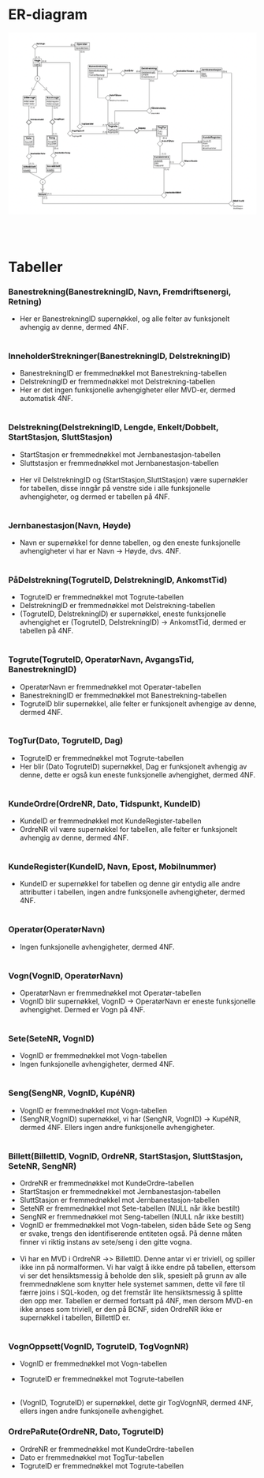 # ER-diagram

![](ER.png)


<br/><br/>
# Tabeller

### __Banestrekning__(BanestrekningID, Navn, Fremdriftsenergi, Retning)
- Her er BanestrekningID supernøkkel, og alle felter av funksjonelt avhengig av denne, dermed 4NF.
<br/><br/>

### __InneholderStrekninger__(BanestrekningID, DelstrekningID)
- BanestrekningID er fremmednøkkel mot Banestrekning-tabellen
- DelstrekningID er fremmednøkkel mot Delstrekning-tabellen
- Her er det ingen funksjonelle avhengigheter eller MVD-er, dermed automatisk 4NF.
<br/><br/>

### __Delstrekning__(DelstrekningID, Lengde, Enkelt/Dobbelt, StartStasjon, SluttStasjon)
- StartStasjon er fremmednøkkel mot Jernbanestasjon-tabellen
- Sluttstasjon er fremmednøkkel mot Jernbanestasjon-tabellen
<br/><br/>
- Her vil DelstrekningID og (StartStasjon,SluttStasjon) være supernøkler for tabellen, disse inngår på venstre side i alle funksjonelle avhengigheter, og dermed er tabellen på 4NF.
<br/><br/>

### __Jernbanestasjon__(Navn, Høyde)
- Navn er supernøkkel for denne tabellen, og den eneste funksjonelle avhengigheter vi har er 
Navn -> Høyde, dvs. 4NF.
<br/><br/>

### __PåDelstrekning__(TogruteID, DelstrekningID, AnkomstTid)
- TogruteID er fremmednøkkel mot Togrute-tabellen
- DelstrekningID er fremmednøkkel mot Delstrekning-tabellen
- (TogruteID, DelstrekningID) er supernøkkel, eneste funksjonelle avhengighet er (TogruteID, DelstrekningID) -> AnkomstTid, dermed er tabellen på 4NF. 
<br/><br/>

### __Togrute__(TogruteID, OperatørNavn, AvgangsTid, BanestrekningID) 
- OperatørNavn er fremmednøkkel mot Operatør-tabellen
- BanestrekningID er fremmednøkkel mot Banestrekning-tabellen
- TogruteID blir supernøkkel, alle felter er funksjonelt avhengige av denne, dermed 4NF.
<br/><br/>

### __TogTur__(Dato, TogruteID, Dag)
- TogruteID er fremmednøkkel mot Togrute-tabellen
- Her blir (Dato TogruteID) supernøkkel, Dag er funksjonelt avhengig av denne, dette er også kun eneste funksjonelle avhengighet, dermed 4NF.
<br/><br/>

### __KundeOrdre__(OrdreNR, Dato, Tidspunkt, KundeID)
- KundeID er fremmednøkkel mot KundeRegister-tabellen
- OrdreNR vil være supernøkkel for tabellen, alle felter er funksjonelt avhengig av denne, dermed 4NF. 
<br/><br/>

### __KundeRegister__(KundeID, Navn, Epost, Mobilnummer)
- KundeID er supernøkkel for tabellen og denne gir entydig alle andre attributter i tabellen, ingen andre funksjonelle avhengigheter, dermed 4NF.
<br/><br/>

### __Operatør__(OperatørNavn)
- Ingen funksjonelle avhengigheter, dermed 4NF.
<br/><br/>

### __Vogn__(VognID, OperatørNavn)
- OperatørNavn er fremmednøkkel mot Operatør-tabellen
- VognID blir supernøkkel, VognID -> OperatørNavn er eneste funksjonelle avhengighet. Dermed er Vogn på 4NF. 
<br/><br/>

### __Sete__(SeteNR, VognID)
- VognID er fremmednøkkel mot Vogn-tabellen
- Ingen funksjonelle avhengigheter, dermed 4NF.
<br/><br/>

### __Seng__(SengNR, VognID, KupéNR) 
- VognID er fremmednøkkel mot Vogn-tabellen
- (SengNR,VognID) supernøkkel, vi har (SengNR, VognID) -> KupéNR, dermed 4NF. Ellers ingen andre funksjonelle avhengigheter.
<br/><br/>

### __Billett__(BillettID, VognID, OrdreNR, StartStasjon, SluttStasjon, SeteNR, SengNR)
- OrdreNR er fremmednøkkel mot KundeOrdre-tabellen
- StartStasjon er fremmednøkkel mot Jernbanestasjon-tabellen
- SluttStasjon er fremmednøkkel mot Jernbanestasjon-tabellen
- SeteNR er fremmednøkkel mot Sete-tabellen (NULL når ikke bestilt)
- SengNR er fremmednøkkel mot Seng-tabellen (NULL når ikke bestilt)
- VognID er fremmednøkkel mot Vogn-tabelen, siden både Sete og Seng er svake, trengs den identifiserende entiteten også. På denne måten finner vi riktig instans av sete/seng i den gitte vogna.
<br/><br/>
- Vi har en MVD i OrdreNR ->> BillettID. Denne antar vi er triviell, og spiller ikke inn på normalformen. Vi har valgt å ikke endre på tabellen, ettersom vi ser det hensiktsmessig å beholde den slik, spesielt på grunn av alle fremmednøklene som knytter hele systemet sammen, dette vil føre til færre joins i SQL-koden, og det fremstår lite hensiktsmessig å splitte den opp mer.
Tabellen er dermed fortsatt på 4NF, men dersom MVD-en ikke anses som triviell, er den på BCNF, siden OrdreNR ikke er supernøkkel i tabellen, BillettID er.
<br/><br/>

### __VognOppsett__(VognID, TogruteID, TogVognNR)
- VognID er fremmednøkkel mot Vogn-tabellen
- TogruteID er fremmednøkkel mot Togrute-tabellen
<br/><br/>

- (VognID, TogruteID) er supernøkkel, dette gir TogVognNR, dermed 4NF, ellers ingen andre funksjonelle avhengighet.

### __OrdrePaRute__(OrdreNR, Dato, TogruteID)
- OrdreNR er fremmednøkkel mot KundeOrdre-tabellen
- Dato er fremmednøkkel mot TogTur-tabellen
- TogruteID er fremmednøkkel mot Togrute-tabellen
<br/><br/>
